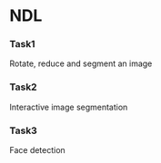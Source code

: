 # NDL
### Task1
Rotate, reduce and segment an image

### Task2
Interactive image segmentation

### Task3
Face detection
